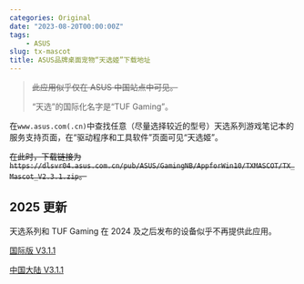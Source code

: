 ```yaml
---
categories: Original
date: "2023-08-20T00:00:00Z"
tags:
    - ASUS
slug: tx-mascot
title: ASUS品牌桌面宠物“天选姬”下载地址
---
```


> ~~此应用似乎仅在 ASUS 中国站点中可见。~~
>
> “天选”的国际化名字是“TUF Gaming”。

在`www.asus.com(.cn)`中查找任意（尽量选择较近的型号）天选系列游戏笔记本的服务支持页面，在“驱动程序和工具软件”页面可见“天选姬”。

~~在此时，下载链接为`https://dlsvr04.asus.com.cn/pub/ASUS/GamingNB/AppforWin10/TXMASCOT/TX_Mascot_V2.3.1.zip`。~~

## 2025 更新

天选系列和 TUF Gaming 在 2024 及之后发布的设备似乎不再提供此应用。

[国际版 V3.1.1](https://dlcdnets.asus.com/pub/ASUS/GamingNB/Image/Software/SoftwareandUtility/15308/TXMascot_ASUS_Z_V3.1.1_15308_3.exe)

[中国大陆 V3.1.1](https://dlcdnets.asus.com.cn/pub/ASUS/GamingNB/Image/Software/SoftwareandUtility/15308/TXMascot_ASUS_Z_V3.1.1_15308_3.exe)
